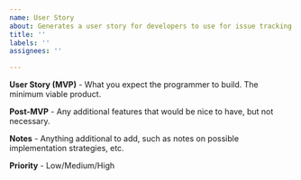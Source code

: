 ```yaml
---
name: User Story
about: Generates a user story for developers to use for issue tracking
title: ''
labels: ''
assignees: ''

---
```


**User Story (MVP)** - What you expect the programmer to build. The minimum viable product.

**Post-MVP** - Any additional features that would be nice to have, but not necessary.

**Notes** - Anything additional to add, such as notes on possible implementation strategies, etc.

**Priority** - Low/Medium/High
